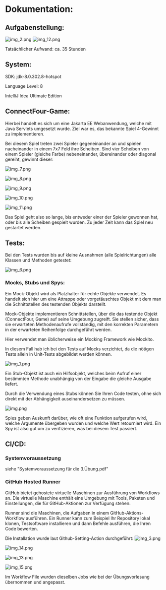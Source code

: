 # Dokumentation:

## Aufgabenstellung:


![img_2.png](img_2.png)
![img_12.png](img_12.png)

Tatsächlicher Aufwand: ca. 35 Stunden

## System:

SDK: jdk-8.0.302.8-hotspot

Language Level: 8

IntelliJ Idea Ultimate Edition

## ConnectFour-Game:

Hierbei handelt es sich um eine Jakarta EE Webanwendung, welche mit Java Servlets umgesetzt wurde.
Ziel war es, das bekannte Spiel 4-Gewinnt zu implementieren.

Bei diesem Spiel treten zwei Spieler gegeneinander an und spielen nacheinander in einem 7x7 Feld ihre Scheiben.
Sind vier Scheiben von einem Spieler (gleiche Farbe) nebeneinander, übereinander oder diagonal gereiht, gewinnt dieser:

![img_7.png](img_7.png)

![img_8.png](img_8.png)

![img_9.png](img_9.png)

![img_10.png](img_10.png)

![img_11.png](img_11.png)

Das Spiel geht also so lange, bis entweder einer der Spieler gewonnen hat, 
oder bis alle Scheiben gespielt wurden. Zu jeder Zeit kann das Spiel neu gestartet werden.

## Tests:

Bei den Tests wurden bis auf kleine Ausnahmen (alle Spielrichtungen) alle Klassen und Methoden getestet:

![img_6.png](img_6.png)


### Mocks, Stubs und Spys:

Ein Mock-Objekt wird als Platzhalter für echte Objekte verwendet. 
Es handelt sich hier um eine Attrappe oder vorgetäuschtes Objekt mit dem man die 
Schnittstellen des testenden Objekts darstellt. 

Mock-Objekte implementieren Schnittstellen, über die das testende Objekt (ConnectFour, Game) auf seine Umgebung zugreift.
Sie stellen sicher, dass sie erwarteten Methodenaufrufe vollständig, mit den korrekten Parametern in der
erwarteten Reihenfolge durchgeführt werden.

Hier verwendet man üblicherweise ein Mocking Framework wie Mockito.

In diesem Fall hab ich bei den Tests auf Mocks verzichtet, da die nötigen Tests allein in Unit-Tests abgebildet werden können.


![img_1.png](img_1.png)


Ein Stub-Objekt ist auch ein Hilfsobjekt, welches beim Aufruf einer bestimmten Methode unabhängig von der Eingabe die gleiche Ausgabe liefert.


Durch die Verwendung eines Stubs können Sie Ihren Code testen, ohne sich direkt mit der Abhängigkeit auseinandersetzen zu müssen.

![img.png](img.png)

Spies geben Auskunft darüber, wie oft eine Funktion aufgerufen wird, welche Argumente übergeben wurden
und welche Wert retourniert wird. 
Ein Spy ist also gut um zu verifizieren, was bei diesem Test passiert. 

## CI/CD:

### Systemvoraussetzung

siehe "Systemvoraussetzung für die 3.Übung.pdf"

### GitHub Hosted Runner

GitHub bietet gehostete virtuelle Maschinen zur Ausführung von Workflows an. Die virtuelle Maschine enthält eine Umgebung mit Tools, Paketen und Einstellungen, die für GitHub-Aktionen zur Verfügung stehen.

Runner sind die Maschinen, die Aufgaben in einem GitHub-Aktions-Workflow ausführen. Ein Runner kann zum Beispiel Ihr Repository lokal klonen, Testsoftware installieren und dann Befehle ausführen, die Ihren Code bewerten.

Die Installation wurde laut Github-Setting-Action durchgeführt:
![img_3.png](img_3.png)

![img_14.png](img_14.png)

![img_13.png](img_13.png)

![img_15.png](img_15.png)

Im Workflow File wurden dieselben Jobs wie bei der Übungsvorlesung übernommen und angepasst.